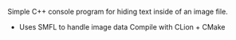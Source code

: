 Simple C++ console program for hiding text inside of an image file.
* Uses SMFL to handle image data
Compile with CLion + CMake
